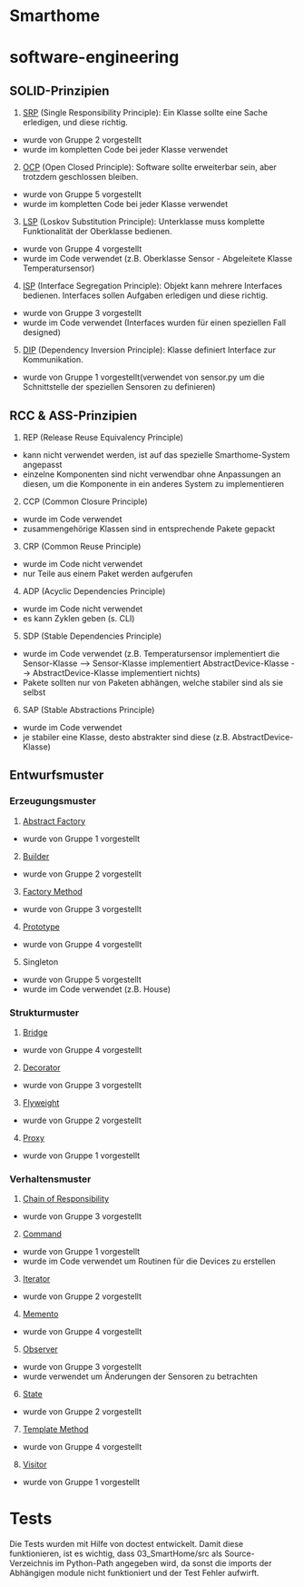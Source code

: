 # Smarthome
# software-engineering
## SOLID-Prinzipien

1. [SRP](https://github.com/WWI17SEB/software-engineering/tree/gruppe2/01_srp) (Single Responsibility Principle): Ein Klasse sollte eine Sache erledigen, und diese richtig.
- wurde von Gruppe 2 vorgestellt
- wurde im kompletten Code bei jeder Klasse verwendet

2. [OCP](https://github.com/WWI17SEB/software-engineering/tree/gruppe5/Code_Open-Closed-Principle) (Open Closed Principle): Software sollte erweiterbar sein, aber trotzdem geschlossen bleiben.
- wurde von Gruppe 5 vorgestellt
- wurde im kompletten Code bei jeder Klasse verwendet

3. [LSP](https://github.com/WWI17SEB/software-engineering/tree/gruppe4/1_Pr%C3%A4sentationen) (Loskov Substitution Principle): Unterklasse muss komplette Funktionalität der Oberklasse bedienen.
- wurde von Gruppe 4 vorgestellt
- wurde im Code verwendet (z.B. Oberklasse Sensor - Abgeleitete Klasse Temperatursensor)

4. [ISP](https://github.com/WWI17SEB/software-engineering/tree/gruppe3/01_SOLID-Prinzipien) (Interface Segregation Principle): Objekt kann mehrere Interfaces bedienen. Interfaces sollen Aufgaben erledigen und diese richtig.
- wurde von Gruppe 3 vorgestellt
- wurde im Code verwendet (Interfaces wurden für einen speziellen Fall designed)

5. [DIP](https://github.com/WWI17SEB/software-engineering/tree/gruppe1/01_DIP) (Dependency Inversion Principle): Klasse definiert Interface zur Kommunikation.
- wurde von Gruppe 1 vorgestellt(verwendet von sensor.py um die Schnittstelle der speziellen Sensoren zu definieren)

## RCC & ASS-Prinzipien
1. REP (Release Reuse Equivalency Principle)
- kann nicht verwendet werden, ist auf das spezielle Smarthome-System angepasst
- einzelne Komponenten sind nicht verwendbar ohne Anpassungen an diesen, um die Komponente in ein anderes System zu implementieren

2. CCP (Common Closure Principle)
- wurde im Code verwendet
- zusammengehörige Klassen sind in entsprechende Pakete gepackt

3. CRP (Common Reuse Principle)
- wurde im Code nicht verwendet
- nur Teile aus einem Paket werden aufgerufen

4. ADP (Acyclic Dependencies Principle)
- wurde im Code nicht verwendet
- es kann Zyklen geben (s. CLI)

5. SDP (Stable Dependencies Principle)
- wurde im Code verwendet (z.B. Temperatursensor implementiert die Sensor-Klasse --> Sensor-Klasse implementiert AbstractDevice-Klasse --> AbstractDevice-Klasse implementiert nichts)
- Pakete sollten nur von Paketen abhängen, welche stabiler sind als sie selbst

6. SAP (Stable Abstractions Principle)
- wurde im Code verwendet
- je stabiler eine Klasse, desto abstrakter sind diese (z.B. AbstractDevice-Klasse)

## Entwurfsmuster
### Erzeugungsmuster
1. [Abstract Factory](https://github.com/WWI17SEB/software-engineering/tree/gruppe1/02_Abstract_Factory)
- wurde von Gruppe 1 vorgestellt

2. [Builder](https://github.com/WWI17SEB/software-engineering/tree/gruppe2/03_design_patterns/builder)
- wurde von Gruppe 2 vorgestellt

3. [Factory Method](https://github.com/WWI17SEB/software-engineering/tree/gruppe3/03_DesignPattern_FactoryMethod)
- wurde von Gruppe 3 vorgestellt

4. [Prototype](https://github.com/WWI17SEB/software-engineering/tree/gruppe4/1_Pr%C3%A4sentationen/Prototype%20Design%20Pattern)
- wurde von Gruppe 4 vorgestellt

5. Singleton
- wurde von Gruppe 5 vorgestellt
- wurde im Code verwendet (z.B. House)

### Strukturmuster
1. [Bridge](https://github.com/WWI17SEB/software-engineering/tree/gruppe4/1_Pr%C3%A4sentationen/Bridge%20Pattern) 
- wurde von Gruppe 4 vorgestellt

2. [Decorator](https://github.com/WWI17SEB/software-engineering/tree/gruppe3/05_DesignPattern_Decorator)
- wurde von Gruppe 3 vorgestellt

3. [Flyweight](https://github.com/WWI17SEB/software-engineering/tree/gruppe2/03_design_patterns/flyweight)
- wurde von Gruppe 2 vorgestellt

4. [Proxy](https://github.com/WWI17SEB/software-engineering/tree/gruppe1/04_Proxy_und_Command) 
- wurde von Gruppe 1 vorgestellt

### Verhaltensmuster
1. [Chain of Responsibility](https://github.com/WWI17SEB/software-engineering/tree/gruppe3/07_DesignPattern_ChainOfResponsibility)
- wurde von Gruppe 3 vorgestellt

2. [Command](https://github.com/WWI17SEB/software-engineering/tree/gruppe1/04_Proxy_und_Command)
- wurde von Gruppe 1 vorgestellt
- wurde im Code verwendet um Routinen für die Devices zu erstellen

3. [Iterator](https://github.com/WWI17SEB/software-engineering/tree/gruppe2/03_design_patterns/iterator)
- wurde von Gruppe 2 vorgestellt

4. [Memento](https://github.com/WWI17SEB/software-engineering/tree/gruppe4/1_Pr%C3%A4sentationen/Memento)
- wurde von Gruppe 4 vorgestellt

5. [Observer](https://github.com/WWI17SEB/software-engineering/tree/gruppe3/06_DesignPattern_Observer)
- wurde von Gruppe 3 vorgestellt
- wurde verwendet um Änderungen der Sensoren zu betrachten

6. [State](https://github.com/WWI17SEB/software-engineering/tree/gruppe2/03_design_patterns/state)
- wurde von Gruppe 2 vorgestellt

7. [Template Method](https://github.com/WWI17SEB/software-engineering/tree/gruppe4/1_Pr%C3%A4sentationen/Template%20Method%20Pattern)
- wurde von Gruppe 4 vorgestellt

8. [Visitor](https://github.com/WWI17SEB/software-engineering/tree/gruppe1/06_Visitor_Pattern)
- wurde von Gruppe 1 vorgestellt

# Tests

Die Tests wurden mit Hilfe von doctest entwickelt. Damit diese funktionieren, ist es wichtig, dass 03_SmartHome/src als Source-Verzeichnis im Python-Path angegeben wird, da sonst die imports der Abhängigen module nicht funktioniert und der Test Fehler aufwirft.
